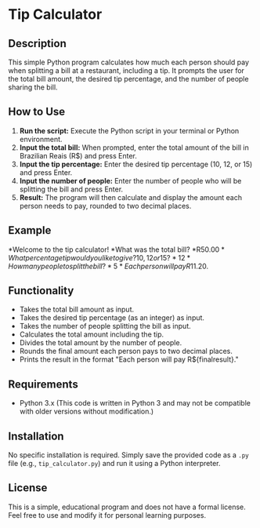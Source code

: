 # Tip Calculator

## Description

This simple Python program calculates how much each person should pay when splitting a bill at a restaurant, including a tip. It prompts the user for the total bill amount, the desired tip percentage, and the number of people sharing the bill.

## How to Use

1.  **Run the script:** Execute the Python script in your terminal or Python environment.
2.  **Input the total bill:** When prompted, enter the total amount of the bill in Brazilian Reais (R$) and press Enter.
3.  **Input the tip percentage:** Enter the desired tip percentage (10, 12, or 15) and press Enter.
4.  **Input the number of people:** Enter the number of people who will be splitting the bill and press Enter.
5.  **Result:** The program will then calculate and display the amount each person needs to pay, rounded to two decimal places.

## Example

*Welcome to the tip calculator!
*What was the total bill?
*R$50.00
*What percentage tip would you like to give? 10, 12 or 15?
*12
*How many people to split the bill?
*5
*Each person will pay R$11.20.

## Functionality

* Takes the total bill amount as input.
* Takes the desired tip percentage (as an integer) as input.
* Takes the number of people splitting the bill as input.
* Calculates the total amount including the tip.
* Divides the total amount by the number of people.
* Rounds the final amount each person pays to two decimal places.
* Prints the result in the format "Each person will pay R${finalresult}."

## Requirements

* Python 3.x (This code is written in Python 3 and may not be compatible with older versions without modification.)

## Installation

No specific installation is required. Simply save the provided code as a `.py` file (e.g., `tip_calculator.py`) and run it using a Python interpreter.

## License

This is a simple, educational program and does not have a formal license. Feel free to use and modify it for personal learning purposes.
